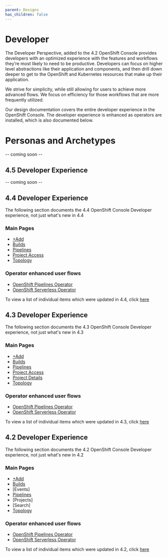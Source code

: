 ```yaml
---
parent: Designs
has_children: false
---
```


# Developer

The Developer Perspective, added to the 4.2 OpenShift Console provides developers with an optimized experience with the features and workflows they’re most likely to need to be productive. Developers can focus on higher level abstractions like their application and components, and then drill down deeper to get to the OpenShift and Kubernetes resources that make up their application.

We strive for simplicity, while still allowing for users to achieve more advanced flows.  We focus on efficiency for those workflows that are more frequently utilized.

Our design documentation covers the entire developer experience in the OpenShift Console.  The developer experience is enhanced as operators are installed, which is also documented below.

# Personas and Archetypes
-- coming soon --

## 4.5 Developer Experience
-- coming soon --

## 4.4 Developer Experience
The following section documents the 4.4 OpenShift Console Developer experience, not just what's new in 4.4

### Main Pages
- [+Add](https://openshift.github.io/openshift-origin-design/designs/developer/add-44/)
- [Builds](https://openshift.github.io/openshift-origin-design/designs/developer/builds/)
- [Pipelines](https://openshift.github.io/openshift-origin-design/designs/developer/operator-pipeline-42/pipelines)
- [Project Access](https://openshift.github.io/openshift-origin-design/designs/developer/project-access-43/)
- [Topology](https://openshift.github.io/openshift-origin-design/designs/developer/topology-44/)

### Operator enhanced user flows
- [OpenShift Pipelines Operator](https://openshift.github.io/openshift-origin-design/designs/developer/operator-pipeline-42/)
- [OpenShift Serverless Operator](https://openshift.github.io/openshift-origin-design/designs/developer/operator-serverless-44/)

To view a list of individual items which were updated in 4.4, click [here](https://openshift.github.io/openshift-origin-design/releases/4.4/)

## 4.3 Developer Experience
The following section documents the 4.3 OpenShift Console Developer experience, not just what's new in 4.3

### Main Pages
- [+Add](https://openshift.github.io/openshift-origin-design/designs/developer/add-43/)
- [Builds](https://openshift.github.io/openshift-origin-design/designs/developer/builds/)
- [Pipelines](https://openshift.github.io/openshift-origin-design/designs/developer/operator-pipeline-42/pipelines)
- [Project Access](https://openshift.github.io/openshift-origin-design/designs/developer/project-access-43/)
- [Project Details](https://openshift.github.io/openshift-origin-design/designs/developer/project-access-43/)
- [Topology](https://openshift.github.io/openshift-origin-design/designs/developer/topology-43/)

### Operator enhanced user flows
- [OpenShift Pipelines Operator](https://openshift.github.io/openshift-origin-design/designs/developer/operator-pipeline-42/)
- [OpenShift Serverless Operator](https://openshift.github.io/openshift-origin-design/designs/developer/operator-serverless-43/)

To view a list of individual items which were updated in 4.3, click [here](https://openshift.github.io/openshift-origin-design/releases/4.3/)

## 4.2 Developer Experience
The following section documents the 4.2 OpenShift Console Developer experience, not just what's new in 4.2

### Main Pages
- [+Add](https://openshift.github.io/openshift-origin-design/designs/developer/add/)
- [Builds](https://openshift.github.io/openshift-origin-design/designs/developer/builds/)
- [Events]
- [Pipelines](https://openshift.github.io/openshift-origin-design/designs/developer/operator-pipeline-42/pipelines)
- [Projects]
- [Search]
- [Topology](https://openshift.github.io/openshift-origin-design/designs/developer/topology/)

### Operator enhanced user flows
- [OpenShift Pipelines Operator](https://openshift.github.io/openshift-origin-design/designs/developer/operator-pipeline-42/)
- [OpenShift Serverless Operator](https://openshift.github.io/openshift-origin-design/designs/developer/operator-serverless-42/)

To view a list of individual items which were updated in 4.2, click [here](https://openshift.github.io/openshift-origin-design/releases/4.2/)
